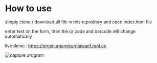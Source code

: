 # How to use
simply clone / download all file in this repository
and open index.html file

enter text on the form, then the qr code and barcode will change automatically

live demo : https://qrgen.agungkurniawan1.repl.co

![capture program](https://i.ibb.co/2YnK9JR/download.png)
